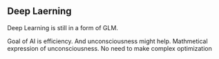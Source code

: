 ## Deep Laerning

Deep Learning is still in a form of GLM.

Goal of AI is efficiency. And unconsciousness might help.
Mathmetical expression of unconsciousness. No need to make complex optimization
